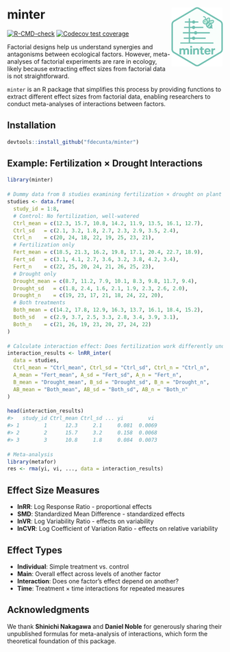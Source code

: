 
<!-- README.md is generated from README.Rmd. Please edit that file -->

# minter <img src="man/figures/minter_logo.png" align="right" width="120"/>

<!-- badges: start -->

[![R-CMD-check](https://github.com/fdecunta/minter/actions/workflows/R-CMD-check.yaml/badge.svg)](https://github.com/fdecunta/minter/actions/workflows/R-CMD-check.yaml)
[![Codecov test
coverage](https://codecov.io/gh/fdecunta/minter/graph/badge.svg)](https://app.codecov.io/gh/fdecunta/minter)

<!-- badges: end -->

Factorial designs help us understand synergies and antagonisms between
ecological factors. However, meta-analyses of factorial experiments are
rare in ecology, likely because extracting effect sizes from factorial
data is not straightforward.

`minter` is an R package that simplifies this process by providing
functions to extract different effect sizes from factorial data,
enabling researchers to conduct meta-analyses of interactions between
factors.

## Installation

``` r
devtools::install_github("fdecunta/minter")
```

## Example: Fertilization × Drought Interactions

``` r
library(minter)

# Dummy data from 8 studies examining fertilization × drought on plant biomass
studies <- data.frame(
  study_id = 1:8,
  # Control: No fertilization, well-watered
  Ctrl_mean = c(12.3, 15.7, 10.8, 14.2, 11.9, 13.5, 16.1, 12.7),
  Ctrl_sd   = c(2.1, 3.2, 1.8, 2.7, 2.3, 2.9, 3.5, 2.4),
  Ctrl_n    = c(20, 24, 18, 22, 19, 25, 23, 21),
  # Fertilization only
  Fert_mean = c(18.5, 21.3, 16.2, 19.8, 17.1, 20.4, 22.7, 18.9),
  Fert_sd   = c(3.1, 4.1, 2.7, 3.6, 3.2, 3.8, 4.2, 3.4),
  Fert_n    = c(22, 25, 20, 24, 21, 26, 25, 23),
  # Drought only  
  Drought_mean = c(8.7, 11.2, 7.9, 10.1, 8.3, 9.8, 11.7, 9.4),
  Drought_sd   = c(1.8, 2.4, 1.6, 2.1, 1.9, 2.3, 2.6, 2.0),
  Drought_n    = c(19, 23, 17, 21, 18, 24, 22, 20),
  # Both treatments
  Both_mean = c(14.2, 17.8, 12.9, 16.3, 13.7, 16.1, 18.4, 15.2),
  Both_sd   = c(2.9, 3.7, 2.5, 3.3, 2.8, 3.4, 3.9, 3.1),
  Both_n    = c(21, 26, 19, 23, 20, 27, 24, 22)
)

# Calculate interaction effect: Does fertilization work differently under drought?
interaction_results <- lnRR_inter(
  data = studies,
  Ctrl_mean = "Ctrl_mean", Ctrl_sd = "Ctrl_sd", Ctrl_n = "Ctrl_n",
  A_mean = "Fert_mean", A_sd = "Fert_sd", A_n = "Fert_n", 
  B_mean = "Drought_mean", B_sd = "Drought_sd", B_n = "Drought_n",
  AB_mean = "Both_mean", AB_sd = "Both_sd", AB_n = "Both_n"
)

head(interaction_results)
#>   study_id Ctrl_mean Ctrl_sd ... yi        vi
#> 1        1      12.3     2.1     0.081  0.0069
#> 2        2      15.7     3.2     0.158  0.0068
#> 3        3      10.8     1.8     0.084  0.0073

# Meta-analysis
library(metafor)
res <- rma(yi, vi, ..., data = interaction_results)
```

## Effect Size Measures

-   **lnRR**: Log Response Ratio - proportional effects
-   **SMD**: Standardized Mean Difference - standardized effects  
-   **lnVR**: Log Variability Ratio - effects on variability
-   **lnCVR**: Log Coefficient of Variation Ratio - effects on relative
    variability

## Effect Types

-   **Individual**: Simple treatment vs. control
-   **Main**: Overall effect across levels of another factor
-   **Interaction**: Does one factor’s effect depend on another?
-   **Time**: Treatment × time interactions for repeated measures

## Acknowledgments

We thank **Shinichi Nakagawa** and **Daniel Noble** for generously
sharing their unpublished formulas for meta-analysis of interactions,
which form the theoretical foundation of this package.
